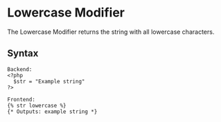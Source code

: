 Lowercase Modifier
==================
The Lowercase Modifier returns the string with all lowercase characters.

Syntax
--------------
```
Backend:
<?php
  $str = "Example string"
?>

Frontend:
{% str lowercase %}
{* Outputs: example string *}
```